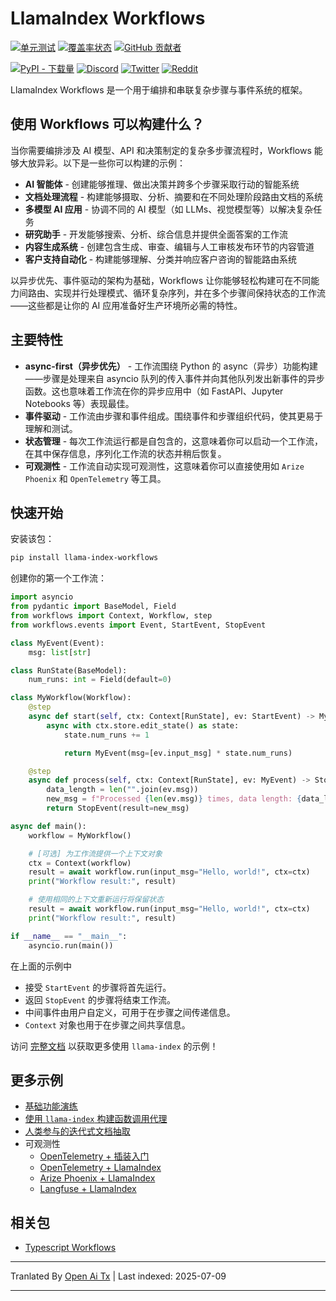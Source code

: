 # LlamaIndex Workflows

[![单元测试](https://github.com/run-llama/workflows/actions/workflows/test.yml/badge.svg)](https://github.com/run-llama/workflows/actions/workflows/test.yml)
[![覆盖率状态](https://coveralls.io/repos/github/run-llama/workflows/badge.svg?branch=main)](https://coveralls.io/github/run-llama/workflows?branch=main)
[![GitHub 贡献者](https://img.shields.io/github/contributors/run-llama/workflows)](https://github.com/run-llama/llama-index-workflows/graphs/contributors)


[![PyPI - 下载量](https://img.shields.io/pypi/dm/llama-index-workflows)](https://pypi.org/project/llama-index-workflows/)
[![Discord](https://img.shields.io/discord/1059199217496772688)](https://discord.gg/dGcwcsnxhU)
[![Twitter](https://img.shields.io/twitter/follow/llama_index)](https://x.com/llama_index)
[![Reddit](https://img.shields.io/reddit/subreddit-subscribers/LlamaIndex?style=plastic&logo=reddit&label=r%2FLlamaIndex&labelColor=white)](https://www.reddit.com/r/LlamaIndex/)

LlamaIndex Workflows 是一个用于编排和串联复杂步骤与事件系统的框架。

## 使用 Workflows 可以构建什么？

当你需要编排涉及 AI 模型、API 和决策制定的复杂多步骤流程时，Workflows 能够大放异彩。以下是一些你可以构建的示例：

- **AI 智能体** - 创建能够推理、做出决策并跨多个步骤采取行动的智能系统
- **文档处理流程** - 构建能够摄取、分析、摘要和在不同处理阶段路由文档的系统
- **多模型 AI 应用** - 协调不同的 AI 模型（如 LLMs、视觉模型等）以解决复杂任务
- **研究助手** - 开发能够搜索、分析、综合信息并提供全面答案的工作流
- **内容生成系统** - 创建包含生成、审查、编辑与人工审核发布环节的内容管道
- **客户支持自动化** - 构建能够理解、分类并响应客户咨询的智能路由系统

以异步优先、事件驱动的架构为基础，Workflows 让你能够轻松构建可在不同能力间路由、实现并行处理模式、循环复杂序列，并在多个步骤间保持状态的工作流——这些都是让你的 AI 应用准备好生产环境所必需的特性。
## 主要特性

- **async-first（异步优先）** - 工作流围绕 Python 的 async（异步）功能构建——步骤是处理来自 asyncio 队列的传入事件并向其他队列发出新事件的异步函数。这也意味着工作流在你的异步应用中（如 FastAPI、Jupyter Notebooks 等）表现最佳。
- **事件驱动** - 工作流由步骤和事件组成。围绕事件和步骤组织代码，使其更易于理解和测试。
- **状态管理** - 每次工作流运行都是自包含的，这意味着你可以启动一个工作流，在其中保存信息，序列化工作流的状态并稍后恢复。
- **可观测性** - 工作流自动实现可观测性，这意味着你可以直接使用如 `Arize Phoenix` 和 `OpenTelemetry` 等工具。

## 快速开始

安装该包：

```bash
pip install llama-index-workflows
```

创建你的第一个工作流：

```python
import asyncio
from pydantic import BaseModel, Field
from workflows import Context, Workflow, step
from workflows.events import Event, StartEvent, StopEvent

class MyEvent(Event):
    msg: list[str]

class RunState(BaseModel):
    num_runs: int = Field(default=0)

class MyWorkflow(Workflow):
    @step
    async def start(self, ctx: Context[RunState], ev: StartEvent) -> MyEvent:
        async with ctx.store.edit_state() as state:
            state.num_runs += 1

            return MyEvent(msg=[ev.input_msg] * state.num_runs)

    @step
    async def process(self, ctx: Context[RunState], ev: MyEvent) -> StopEvent:
        data_length = len("".join(ev.msg))
        new_msg = f"Processed {len(ev.msg)} times, data length: {data_length}"
        return StopEvent(result=new_msg)

async def main():
    workflow = MyWorkflow()
```
```python
    # [可选] 为工作流提供一个上下文对象
    ctx = Context(workflow)
    result = await workflow.run(input_msg="Hello, world!", ctx=ctx)
    print("Workflow result:", result)

    # 使用相同的上下文重新运行将保留状态
    result = await workflow.run(input_msg="Hello, world!", ctx=ctx)
    print("Workflow result:", result)

if __name__ == "__main__":
    asyncio.run(main())
```

在上面的示例中
- 接受 `StartEvent` 的步骤将首先运行。
- 返回 `StopEvent` 的步骤将结束工作流。
- 中间事件由用户自定义，可用于在步骤之间传递信息。
- `Context` 对象也用于在步骤之间共享信息。

访问 [完整文档](https://docs.llamaindex.ai/en/stable/understanding/workflows/) 以获取更多使用 `llama-index` 的示例！

## 更多示例

- [基础功能演练](https://raw.githubusercontent.com/run-llama/workflows-py/main/./examples/feature_walkthrough.ipynb)
- [使用 `llama-index` 构建函数调用代理](https://raw.githubusercontent.com/run-llama/workflows-py/main/./examples/agent.ipynb)
- [人类参与的迭代式文档抽取](https://raw.githubusercontent.com/run-llama/workflows-py/main/./examples/document_processing.ipynb)
- 可观测性
  - [OpenTelemetry + 插装入门](https://raw.githubusercontent.com/run-llama/workflows-py/main/./examples/observability/workflows_observability_pt1.ipynb)
  - [OpenTelemetry + LlamaIndex](https://raw.githubusercontent.com/run-llama/workflows-py/main/./examples/observability/workflows_observability_pt2.ipynb)
  - [Arize Phoenix + LlamaIndex](https://raw.githubusercontent.com/run-llama/workflows-py/main/./examples/observability/workflows_observablitiy_arize_phoenix.ipynb)
  - [Langfuse + LlamaIndex](https://raw.githubusercontent.com/run-llama/workflows-py/main/./examples/observability/workflows_observablitiy_langfuse.ipynb)

## 相关包

- [Typescript Workflows](https://github.com/run-llama/workflows-ts)


---

Tranlated By [Open Ai Tx](https://github.com/OpenAiTx/OpenAiTx) | Last indexed: 2025-07-09

---